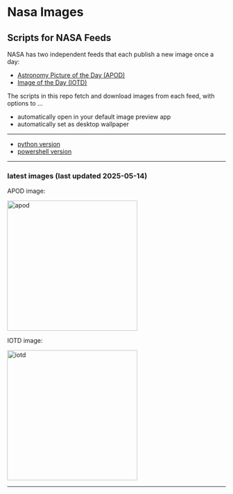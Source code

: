 # Nasa Images

## Scripts for NASA Feeds

NASA has two independent feeds that each publish a new image once a day:

- [Astronomy Picture of the Day (APOD)](https://apod.nasa.gov/apod/)
- [Image of the Day (IOTD)](https://www.nasa.gov/image-of-the-day/)

The scripts in this repo fetch and download images from each feed, with options to ...

- automatically open in your default image preview app
- automatically set as desktop wallpaper

---

- [python version](./python/README.md)
- [powershell version](./powershell/README.md)

---

### latest images (last updated 2025-05-14)

APOD image:

<a href="https://apod.nasa.gov/apod/image/2505/NGC1360_Chander_4310.jpg"><img alt="apod" src="https://apod.nasa.gov/apod/image/2505/NGC1360_Chander_4310.jpg" height="300" /></a>

IOTD image:

<a href="https://www.nasa.gov/wp-content/uploads/2025/05/iss072e125247.jpg"><img alt="iotd" src="https://www.nasa.gov/wp-content/uploads/2025/05/iss072e125247.jpg" height="300" /></a>

---
